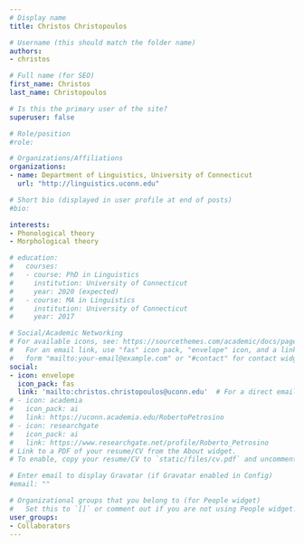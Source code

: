 ```yaml
---
# Display name
title: Christos Christopoulos

# Username (this should match the folder name)
authors:
- christos

# Full name (for SEO)
first_name: Christos
last_name: Christopoulos

# Is this the primary user of the site?
superuser: false

# Role/position
#role:

# Organizations/Affiliations
organizations:
- name: Department of Linguistics, University of Connecticut
  url: "http://linguistics.uconn.edu"

# Short bio (displayed in user profile at end of posts)
#bio: 

interests:
- Phonological theory
- Morphological theory

# education:
#   courses:
#   - course: PhD in Linguistics
#     institution: University of Connecticut
#     year: 2020 (expected)
#   - course: MA in Linguistics
#     institution: University of Connecticut
#     year: 2017

# Social/Academic Networking
# For available icons, see: https://sourcethemes.com/academic/docs/page-builder/#icons
#   For an email link, use "fas" icon pack, "envelope" icon, and a link in the
#   form "mailto:your-email@example.com" or "#contact" for contact widget.
social:
- icon: envelope
  icon_pack: fas
  link: 'mailto:christos.christopoulos@uconn.edu'  # For a direct email link, use "mailto:test@example.org".
# - icon: academia
#   icon_pack: ai
#   link: https://uconn.academia.edu/RobertoPetrosino
# - icon: researchgate
#   icon_pack: ai
#   link: https://www.researchgate.net/profile/Roberto_Petrosino
# Link to a PDF of your resume/CV from the About widget.
# To enable, copy your resume/CV to `static/files/cv.pdf` and uncomment the lines below.

# Enter email to display Gravatar (if Gravatar enabled in Config)
#email: ""

# Organizational groups that you belong to (for People widget)
#   Set this to `[]` or comment out if you are not using People widget.
user_groups:
- Collaborators
---
```


